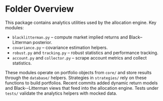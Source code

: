 # Folder Overview

This package contains analytics utilities used by the allocation engine.
Key modules:
- `blacklitterman.py` – compute market implied returns and Black–Litterman posterior.
- `covariance.py` – covariance estimation helpers.
- `robust.py` and `tracking.py` – robust statistics and performance tracking.
- `account.py` and `collector.py` – scrape account metrics and collect statistics.

These modules operate on portfolio objects from `core/` and store results
through the `database/` helpers. Strategies in `strategies/` rely on these
functions to build portfolios. Recent commits added dynamic return models and
Black--Litterman views that feed into the allocation engine. Tests under
`tests/` validate the analytics helpers with mocked data.
